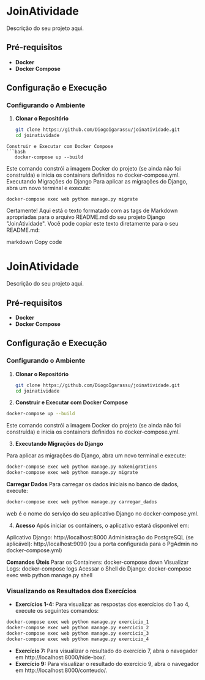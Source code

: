 # JoinAtividade

Descrição do seu projeto aqui.

## Pré-requisitos

- **Docker**
- **Docker Compose**

## Configuração e Execução

### Configurando o Ambiente

1. **Clonar o Repositório**
   ```bash
   git clone https://github.com/DiogoIgarassu/joinatividade.git
   cd joinatividade
```
Construir e Executar com Docker Compose
```bash
   docker-compose up --build
```
Este comando constrói a imagem Docker do projeto (se ainda não foi construída) e inicia os containers definidos no docker-compose.yml.
Executando Migrações do Django
Para aplicar as migrações do Django, abra um novo terminal e execute:

```docker-compose exec web python manage.py makemigrations
docker-compose exec web python manage.py migrate
```


Certamente! Aqui está o texto formatado com as tags de Markdown apropriadas para o arquivo README.md do seu projeto Django "JoinAtividade". Você pode copiar este texto diretamente para o seu README.md:

markdown
Copy code
# JoinAtividade

Descrição do seu projeto aqui.

## Pré-requisitos

- **Docker**
- **Docker Compose**

## Configuração e Execução

### Configurando o Ambiente

1. **Clonar o Repositório**
   ```bash
   git clone https://github.com/DiogoIgarassu/joinatividade.git
   cd joinatividade
   ```

2. **Construir e Executar com Docker Compose**

```bash
docker-compose up --build
```

Este comando constrói a imagem Docker do projeto (se ainda não foi construída) e inicia os containers definidos no docker-compose.yml.

3. **Executando Migrações do Django**

Para aplicar as migrações do Django, abra um novo terminal e execute:

```bash
docker-compose exec web python manage.py makemigrations
docker-compose exec web python manage.py migrate
```
**Carregar Dados**
Para carregar os dados iniciais no banco de dados, execute:

```bash
docker-compose exec web python manage.py carregar_dados
```

web é o nome do serviço do seu aplicativo Django no docker-compose.yml.

4. **Acesso**
Após iniciar os containers, o aplicativo estará disponível em:

Aplicativo Django: http://localhost:8000
Administração do PostgreSQL (se aplicável): http://localhost:9090 (ou a porta configurada para o PgAdmin no docker-compose.yml)

**Comandos Úteis**
Parar os Containers: docker-compose down
Visualizar Logs: docker-compose logs
Acessar o Shell do Django: docker-compose exec web python manage.py shell

### Visualizando os Resultados dos Exercícios

* **Exercícios 1-4:** Para visualizar as respostas dos exercícios do 1 ao 4, execute os seguintes comandos:

```bash
docker-compose exec web python manage.py exercicio_1
docker-compose exec web python manage.py exercicio_2
docker-compose exec web python manage.py exercicio_3
docker-compose exec web python manage.py exercicio_4
```

* **Exercício 7:** Para visualizar o resultado do exercício 7, abra o navegador em http://localhost:8000/hide-box/.
* **Exercício 9:** Para visualizar o resultado do exercício 9, abra o navegador em http://localhost:8000/conteudo/.

